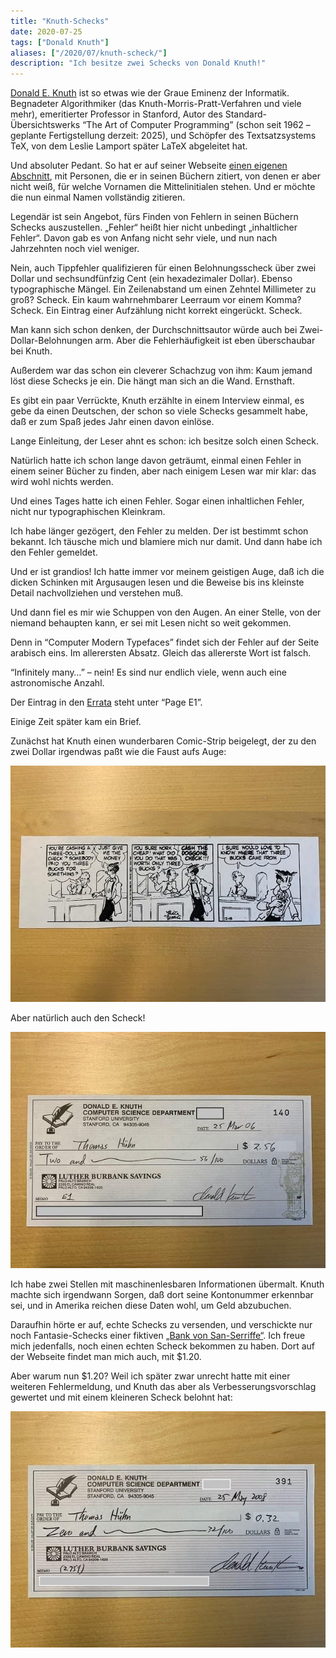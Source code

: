 ```yaml
---
title: "Knuth-Schecks"
date: 2020-07-25
tags: ["Donald Knuth"]
aliases: ["/2020/07/knuth-scheck/"]
description: "Ich besitze zwei Schecks von Donald Knuth!"
---
```

[Donald E. Knuth](https://de.wikipedia.org/wiki/Donald_E._Knuth) ist so etwas wie der Graue Eminenz der Informatik. Begnadeter Algorithmiker (das Knuth-Morris-Pratt-Verfahren und viele mehr), emeritierter Professor in Stanford, Autor des Standard-Übersichtswerks “The Art of Computer Programming” (schon seit 1962 – geplante Fertigstellung derzeit: 2025), und Schöpfer des Textsatzsystems TeX, von dem Leslie Lamport später LaTeX abgeleitet hat.

Und absoluter Pedant. So hat er auf seiner Webseite [einen eigenen Abschnitt](https://www-cs-faculty.stanford.edu/~knuth/help.html), mit Personen, die er in seinen Büchern zitiert, von denen er aber nicht weiß, für welche Vornamen die Mittelinitialen stehen. Und er möchte die nun einmal Namen vollständig zitieren.

Legendär ist sein Angebot, fürs Finden von Fehlern in seinen Büchern Schecks auszustellen. „Fehler“ heißt hier nicht unbedingt „inhaltlicher Fehler“. Davon gab es von Anfang nicht sehr viele, und nun nach Jahrzehnten noch viel weniger.

Nein, auch Tippfehler qualifizieren für einen Belohnungsscheck über zwei Dollar und sechsundfünfzig Cent (ein hexadezimaler Dollar). Ebenso typographische Mängel. Ein Zeilenabstand um einen Zehntel Millimeter zu groß? Scheck. Ein kaum wahrnehmbarer Leerraum vor einem Komma? Scheck. Ein Eintrag einer Aufzählung nicht korrekt eingerückt. Scheck.

Man kann sich schon denken, der Durchschnittsautor würde auch bei Zwei-Dollar-Belohnungen arm. Aber die Fehlerhäufigkeit ist eben überschaubar bei Knuth.

Außerdem war das schon ein cleverer Schachzug von ihm: Kaum jemand löst diese Schecks je ein. Die hängt man sich an die Wand. Ernsthaft.

Es gibt ein paar Verrückte, Knuth erzählte in einem Interview einmal, es gebe da einen Deutschen, der schon so viele Schecks gesammelt habe, daß er zum Spaß jedes Jahr einen davon einlöse.

Lange Einleitung, der Leser ahnt es schon: ich besitze solch einen Scheck.

Natürlich hatte ich schon lange davon geträumt, einmal einen Fehler in einem seiner Bücher zu finden, aber nach einigem Lesen war mir klar: das wird wohl nichts werden.

Und eines Tages hatte ich einen Fehler. Sogar einen inhaltlichen Fehler, nicht nur typographischen Kleinkram.

Ich habe länger gezögert, den Fehler zu melden. Der ist bestimmt schon bekannt. Ich täusche mich und blamiere mich nur damit. Und dann habe ich den Fehler gemeldet.

Und er ist grandios! Ich hatte immer vor meinem geistigen Auge, daß ich die dicken Schinken mit Argusaugen lesen und die Beweise bis ins kleinste Detail nachvollziehen und verstehen muß.

Und dann fiel es mir wie Schuppen von den Augen. An einer Stelle, von der niemand behaupten kann, er sei mit Lesen nicht so weit gekommen.

Denn in “Computer Modern Typefaces” findet sich der Fehler auf der Seite arabisch eins. Im allerersten Absatz. Gleich das allererste Wort ist falsch.

“Infinitely many…” – nein! Es sind nur endlich viele, wenn auch eine astronomische Anzahl.

Der Eintrag in den [Errata](https://ftp.fau.de/ctan/systems/knuth/dist/errata/errata.twelve) steht unter “Page E1”.

Einige Zeit später kam ein Brief.

Zunächst hat Knuth einen wunderbaren Comic-Strip beigelegt, der zu den zwei Dollar irgendwas paßt wie die Faust aufs Auge:

![Comic-Strip, den Donald Knuth mitgeschickt hat](knuth-comic.jpg)

Aber natürlich auch den Scheck!

![Knuth-Scheck über $2.56](knuth-scheck-256.jpg)

Ich habe zwei Stellen mit maschinenlesbaren Informationen übermalt. Knuth machte sich irgendwann Sorgen, daß dort seine Kontonummer erkennbar sei, und in Amerika reichen diese Daten wohl, um Geld abzubuchen.

Daraufhin hörte er auf, echte Schecks zu versenden, und verschickte nur noch Fantasie-Schecks einer fiktiven [„Bank von San-Serriffe“](https://www-cs-faculty.stanford.edu/~knuth/boss.html). Ich freue mich jedenfalls, noch einen echten Scheck bekommen zu haben. Dort auf der Webseite findet man mich auch, mit $1.20.

Aber warum nun $1.20? Weil ich später zwar unrecht hatte mit einer weiteren Fehlermeldung, und Knuth das aber als Verbesserungsvorschlag gewertet und mit einem kleineren Scheck belohnt hat:

![Knuth-Scheck über $0.32](knuth-scheck-032.jpg)
